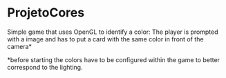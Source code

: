 # ProjetoCores
Simple game that uses OpenGL to identify a color:
  The player is prompted with a image and has to put a card with the same color in front of the camera*
  
  *before starting the colors have to be configured within the game to better correspond to the lighting.
